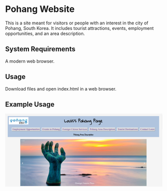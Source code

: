 # Pohang Website

This is a site meant for visitors or people with an interest in the city of Pohang, South Korea. It includes tourist attractions, events, employment opportunities, and an area description.

## System Requirements

A modern web browser.

## Usage

Download files and open index.html in a web browser.

## Example Usage

![screenshot1](images/pohang_website.png)
